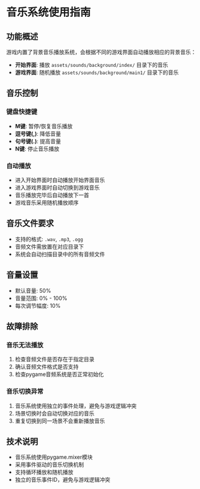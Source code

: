 # 音乐系统使用指南

## 功能概述

游戏内置了背景音乐播放系统，会根据不同的游戏界面自动播放相应的背景音乐：

- **开始界面**: 播放 `assets/sounds/background/index/` 目录下的音乐
- **游戏界面**: 随机播放 `assets/sounds/background/main1/` 目录下的音乐

## 音乐控制

### 键盘快捷键

- **M键**: 暂停/恢复音乐播放
- **逗号键(,)**: 降低音量
- **句号键(.)**: 提高音量  
- **N键**: 停止音乐播放

### 自动播放

- 进入开始界面时自动播放开始界面音乐
- 进入游戏界面时自动切换到游戏音乐
- 音乐播放完毕后自动播放下一首
- 游戏音乐采用随机播放顺序

## 音乐文件要求

- 支持的格式: `.wav`, `.mp3`, `.ogg`
- 音频文件需放置在对应目录下
- 系统会自动扫描目录中的所有音频文件

## 音量设置

- 默认音量: 50%
- 音量范围: 0% - 100%
- 每次调节幅度: 10%

## 故障排除

### 音乐无法播放
1. 检查音频文件是否存在于指定目录
2. 确认音频文件格式是否支持
3. 检查pygame音频系统是否正常初始化

### 音乐切换异常
1. 音乐系统使用独立的事件处理，避免与游戏逻辑冲突
2. 场景切换时会自动切换对应的音乐
3. 重复切换到同一场景不会重新播放音乐

## 技术说明

- 音乐系统使用pygame.mixer模块
- 采用事件驱动的音乐切换机制
- 支持循环播放和随机播放
- 独立的音乐事件ID，避免与游戏逻辑冲突 
